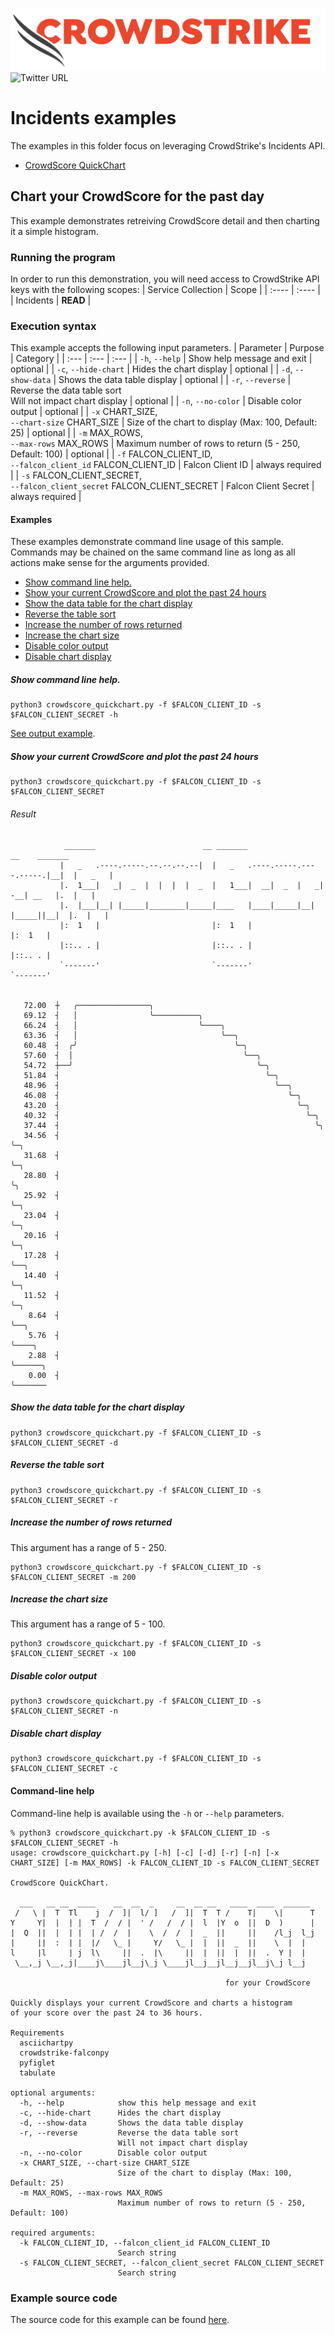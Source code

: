 ![CrowdStrike Falcon](https://raw.githubusercontent.com/CrowdStrike/falconpy/main/docs/asset/cs-logo.png)
![Twitter URL](https://img.shields.io/twitter/url?label=Follow%20%40CrowdStrike&style=social&url=https%3A%2F%2Ftwitter.com%2FCrowdStrike)

# Incidents examples
The examples in this folder focus on leveraging CrowdStrike's Incidents API.
- [CrowdScore QuickChart](#chart-your-crowdscore-for-the-past-day)

## Chart your CrowdScore for the past day
This example demonstrates retreiving CrowdScore detail and then charting it a simple histogram.

### Running the program
In order to run this demonstration, you will need access to CrowdStrike API keys with the following scopes:
| Service Collection | Scope |
| :---- | :---- |
| Incidents | __READ__ |

### Execution syntax
This example accepts the following input parameters.
| Parameter | Purpose | Category |
| :--- | :--- | :--- |
|  `-h`, `--help` | Show help message and exit | optional |
| `-c`, `--hide-chart` | Hides the chart display | optional |
| `-d`, `--show-data` | Shows the data table display | optional |
| `-r`, `--reverse` | Reverse the data table sort<BR/>Will not impact chart display | optional |
| `-n`, `--no-color` | Disable color output | optional |
| `-x` CHART_SIZE,<BR/>`--chart-size` CHART_SIZE | Size of the chart to display (Max: 100, Default: 25) | optional |
| `-m` MAX_ROWS,<BR/>`--max-rows` MAX_ROWS | Maximum number of rows to return (5 - 250, Default: 100) | optional |
|  `-f` FALCON_CLIENT_ID,<BR/>`--falcon_client_id` FALCON_CLIENT_ID | Falcon Client ID | always required |
|  `-s` FALCON_CLIENT_SECRET,<BR/>`--falcon_client_secret` FALCON_CLIENT_SECRET | Falcon Client Secret | always required |

#### Examples
These examples demonstrate command line usage of this sample. Commands may be chained on the same command line as long as all actions make sense for the arguments provided.

- [Show command line help.](#show-command-line-help)
- [Show your current CrowdScore and plot the past 24 hours](#show-your-current-crowdscore-and-plot-the-past-24-hours)
- [Show the data table for the chart display](#show-the-data-table-for-the-chart-display)
- [Reverse the table sort](#reverse-the-table-sort)
- [Increase the number of rows returned](#increase-the-number-of-rows-returned)
- [Increase the chart size](#increase-the-chart-size)
- [Disable color output](#disable-color-output)
- [Disable chart display](#disable-chart-display)



##### Show command line help.
```shell
python3 crowdscore_quickchart.py -f $FALCON_CLIENT_ID -s $FALCON_CLIENT_SECRET -h
```

[See output example](#command-line-help).

##### Show your current CrowdScore and plot the past 24 hours
```shell
python3 crowdscore_quickchart.py -f $FALCON_CLIENT_ID -s $FALCON_CLIENT_SECRET
```

###### Result
```shell
            _______                        __ _______                        __    _______
           |   _   .----.-----.--.--.--.--|  |   _   .----.-----.----.-----.|__|  |   _   |
           |.  1___|   _|  _  |  |  |  |  _  |   1___|  __|  _  |   _|  -__| __   |.  |   |
           |.  |___|__| |_____|________|_____|____   |____|_____|__| |_____||__|  |.  |   |
           |:  1   |                         |:  1   |                            |:  1   |
           |::.. . |                         |::.. . |                            |::.. . |
           `-------'                         `-------'                            `-------'


   72.00  ┼   ╭────────────────╮
   69.12  ┤   │                ╰──────────╮
   66.24  ┤   │                           ╰────╮
   63.36  ┤   │                                ╰──╮
   60.48  ┤  ╭╯                                   ╰─╮
   57.60  ┤  │                                      ╰──╮
   54.72  ┼──╯                                         ╰─╮
   51.84  ┤                                              ╰─╮
   48.96  ┤                                                ╰──╮
   46.08  ┤                                                   ╰─╮
   43.20  ┤                                                     ╰─╮
   40.32  ┤                                                       ╰─╮
   37.44  ┤                                                         ╰╮
   34.56  ┤                                                          ╰─╮
   31.68  ┤                                                            ╰─╮
   28.80  ┤                                                              ╰╮
   25.92  ┤                                                               ╰─╮
   23.04  ┤                                                                 ╰─╮
   20.16  ┤                                                                   ╰─╮
   17.28  ┤                                                                     ╰──╮
   14.40  ┤                                                                        ╰─╮
   11.52  ┤                                                                          ╰─╮
    8.64  ┤                                                                            ╰──╮
    5.76  ┤                                                                               ╰────╮
    2.88  ┤                                                                                    ╰──────╮
    0.00  ┤                                                                                           ╰───────
```

##### Show the data table for the chart display
```shell
python3 crowdscore_quickchart.py -f $FALCON_CLIENT_ID -s $FALCON_CLIENT_SECRET -d
```

##### Reverse the table sort
```shell
python3 crowdscore_quickchart.py -f $FALCON_CLIENT_ID -s $FALCON_CLIENT_SECRET -r
```

##### Increase the number of rows returned
This argument has a range of 5 - 250.
```shell
python3 crowdscore_quickchart.py -f $FALCON_CLIENT_ID -s $FALCON_CLIENT_SECRET -m 200
```

##### Increase the chart size
This argument has a range of 5 - 100.
```shell
python3 crowdscore_quickchart.py -f $FALCON_CLIENT_ID -s $FALCON_CLIENT_SECRET -x 100
```

##### Disable color output
```shell
python3 crowdscore_quickchart.py -f $FALCON_CLIENT_ID -s $FALCON_CLIENT_SECRET -n
```

##### Disable chart display
```shell
python3 crowdscore_quickchart.py -f $FALCON_CLIENT_ID -s $FALCON_CLIENT_SECRET -c
```

#### Command-line help
Command-line help is available using the `-h` or `--help` parameters.

```shell
% python3 crowdscore_quickchart.py -k $FALCON_CLIENT_ID -s $FALCON_CLIENT_SECRET -h
usage: crowdscore_quickchart.py [-h] [-c] [-d] [-r] [-n] [-x CHART_SIZE] [-m MAX_ROWS] -k FALCON_CLIENT_ID -s FALCON_CLIENT_SECRET

CrowdScore QuickChart.

  ___   __ __  ____    __  __  _     __  __ __   ____  ____  ______
 /   \ |  T  Tl    j  /  ]|  l/ ]   /  ]|  T  T /    T|    \|      T
Y     Y|  |  | |  T  /  / |  ' /   /  / |  l  |Y  o  ||  D  )      |
|  Q  ||  |  | |  | /  /  |    \  /  /  |  _  ||     ||    /l_j  l_j
|     ||  :  | |  |/   \_ |     Y/   \_ |  |  ||  _  ||    \  |  |
l     |l     | j  l\     ||  .  |\     ||  |  ||  |  ||  .  Y |  |
 \__,_j \__,_j|____j\____jl__j\_j \____jl__j__jl__j__jl__j\_j l__j

                                                for your CrowdScore

Quickly displays your current CrowdScore and charts a histogram
of your score over the past 24 to 36 hours.

Requirements
  asciichartpy
  crowdstrike-falconpy
  pyfiglet
  tabulate

optional arguments:
  -h, --help            show this help message and exit
  -c, --hide-chart      Hides the chart display
  -d, --show-data       Shows the data table display
  -r, --reverse         Reverse the data table sort
                        Will not impact chart display
  -n, --no-color        Disable color output
  -x CHART_SIZE, --chart-size CHART_SIZE
                        Size of the chart to display (Max: 100, Default: 25)
  -m MAX_ROWS, --max-rows MAX_ROWS
                        Maximum number of rows to return (5 - 250, Default: 100)

required arguments:
  -k FALCON_CLIENT_ID, --falcon_client_id FALCON_CLIENT_ID
                        Search string
  -s FALCON_CLIENT_SECRET, --falcon_client_secret FALCON_CLIENT_SECRET
                        Search string
```

### Example source code
The source code for this example can be found [here](crowdscore_quickchart.py).
